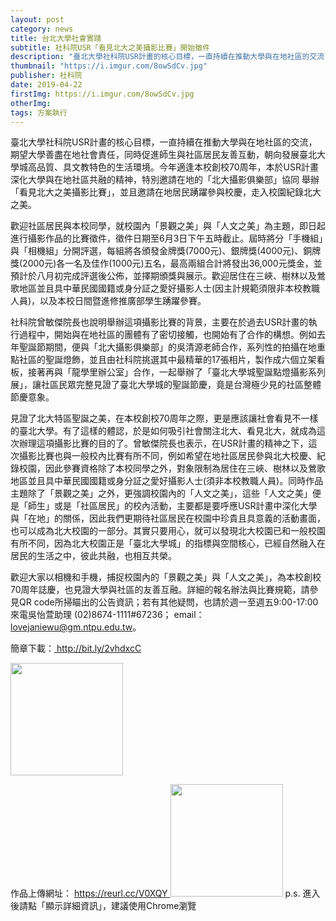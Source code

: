```yaml
---
layout: post
category: news
title: 台北大學社會實踐
subtitle: 社科院USR「看見北大之美攝影比賽」開始徵件
description: "臺北大學社科院USR計畫的核心目標，一直持續在推動大學與在地社區的交流，期望大學善盡在地社會責任，同時促進師生與社區居民友善互動，朝向發展臺北大學城高品質、具文教特色的生活環境。今年適逢本校創校70周年，本於USR計畫深化大學與在地社區共融的精神，特別邀請在地的「北大攝影俱樂部」協同舉辦「看見北大之美攝影比賽」，並且邀請在地居民踴躍參與校慶，走入校園紀錄北大之美。..."
thumbnail: "https://i.imgur.com/8owSdCv.jpg"
publisher: 社科院
date: 2019-04-22
firstImg: https://i.imgur.com/8owSdCv.jpg
otherImg:
tags: 方案執行
---
```


臺北大學社科院USR計畫的核心目標，一直持續在推動大學與在地社區的交流，期望大學善盡在地社會責任，同時促進師生與社區居民友善互動，朝向發展臺北大學城高品質、具文教特色的生活環境。今年適逢本校創校70周年，本於USR計畫深化大學與在地社區共融的精神，特別邀請在地的「北大攝影俱樂部」協同
舉辦「看見北大之美攝影比賽」，並且邀請在地居民踴躍參與校慶，走入校園紀錄北大之美。

歡迎社區居民與本校同學，就校園內「景觀之美」與「人文之美」為主題，即日起進行攝影作品的比賽徵件，徵件日期至6月3日下午五時截止。屆時將分「手機組」與「相機組」分開評選，每組將各頒發金牌獎(7000元)、銀牌獎(4000元)、銅牌獎(2000元)各一名及佳作(1000元)五名，最高兩組合計將發出36,000元獎金，並預計於八月初完成評選後公佈，並擇期頒獎與展示。歡迎居住在三峽、樹林以及鶯歌地區並且具中華民國國籍或身分証之愛好攝影人士(因主計規範須限非本校教職人員)，以及本校日間暨進修推廣部學生踴躍參賽。

社科院曾敏傑院長也說明舉辦這項攝影比賽的背景，主要在於過去USR計畫的執行過程中，開始與在地社區的團體有了密切接觸，也開始有了合作的構想。例如去年聖誕節期間，便與「北大攝影俱樂部」的吳清源老師合作，系列性的拍攝在地重點社區的聖誕燈飾，並且由社科院挑選其中最精華的17張相片，製作成六個立架看板，接著再與「龍學里辦公室」合作，一起舉辦了「臺北大學城聖誕點燈攝影系列展」，讓社區民眾完整見證了臺北大學城的聖誕節慶，竟是台灣極少見的社區整體節慶意象。

見證了北大特區聖誕之美，在本校創校70周年之際，更是應該讓社會看見不一樣的臺北大學。有了這樣的體認，於是如何吸引社會關注北大、看見北大，就成為這次辦理這項攝影比賽的目的了。曾敏傑院長也表示，在USR計畫的精神之下，這次攝影比賽也與一般校內比賽有所不同，例如希望在地社區居民參與北大校慶、紀錄校園，因此參賽資格除了本校同學之外，對象限制為居住在三峽、樹林以及鶯歌地區並且具中華民國國籍或身分証之愛好攝影人士(須非本校教職人員)。同時作品主題除了「景觀之美」之外，更強調校園內的「人文之美」，這些「人文之美」便是「師生」或是「社區居民」的校內活動，主要都是要呼應USR計畫中深化大學與「在地」的關係，因此我們更期待社區居民在校園中珍貴且具意義的活動畫面，也可以成為北大校園的一部分。其實只要用心，就可以發現北大校園已和一般校園有所不同，因為北大校園正是「臺北大學城」的指標與空間核心，已經自然融入在居民的生活之中，彼此共融，也相互共榮。

歡迎大家以相機和手機，捕捉校園內的「景觀之美」與「人文之美」，為本校創校70周年誌慶，也見證大學與社區的友善互融。詳細的報名辦法與比賽規範，請參見QR code所掃瞄出的公告資訊；若有其他疑問，也請於週一至週五9:00-17:00來電吳怡萱助理 (02)8674-1111#67236； email： lovejaniewu@gm.ntpu.edu.tw。

<p>
簡章下載：<a href="http://bit.ly/2vhdxcC">
http://bit.ly/2vhdxcC </a>
</p>
<img src="https://i.imgur.com/pzQrB2S.png" width="180" height="180">

<p>
作品上傳網址： <a href="https://reurl.cc/V0XQY ">
https://reurl.cc/V0XQY  </a>
<img src="https://i.imgur.com/BS9Yzsb.png" width="180" height="180">
p.s. 進入後請點「顯示詳細資訊」，建議使用Chrome瀏覽
